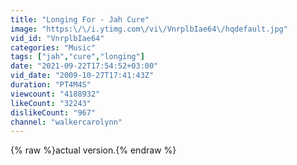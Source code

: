 ```yaml
---
title: "Longing For - Jah Cure"
image: "https:\/\/i.ytimg.com\/vi\/VnrplbIae64\/hqdefault.jpg"
vid_id: "VnrplbIae64"
categories: "Music"
tags: ["jah","cure","longing"]
date: "2021-09-22T17:54:52+03:00"
vid_date: "2009-10-27T17:41:43Z"
duration: "PT4M4S"
viewcount: "4188932"
likeCount: "32243"
dislikeCount: "967"
channel: "walkercarolynn"
---
```

{% raw %}actual version.{% endraw %}
